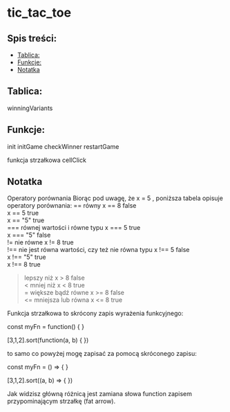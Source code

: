 # tic_tac_toe
## Spis treści:
* [Tablica:](#Tablica:)
* [Funkcje:](#Funkcje:)
* [Notatka](#Notatka)
## Tablica:
winningVariants


## Funkcje:
init
initGame
checkWinner
restartGame

funkcja strzałkowa
cellClick

## Notatka

Operatory porównania
Biorąc pod uwagę, że x = 5 , poniższa tabela opisuje operatory porównania:
==	równy 	x == 8	false	
              x == 5	true	
              x == "5"	true	
===	równej wartości i równe typu 	x === 5	true	
                x === "5"	false	
!=	nie równe 	x != 8	true	
!==	nie jest równa wartości, czy też nie równa typu 	x !== 5	false	
                                                          x !== "5"	true	
                                                          x !== 8	true	
>	lepszy niż 	x > 8	false	
<	mniej niż 	x < 8	true	
>=	większe bądź równe 	x >= 8	false	
<=	mniejsza lub równa 	x <= 8	true

Funkcja strzałkowa to skrócony zapis wyrażenia funkcyjnego:

const myFn = function() {
}

[3,1,2].sort(function(a, b) {
})

to samo co powyżej mogę zapisać za pomocą skróconego zapisu:

const myFn = () => {
}

[3,1,2].sort((a, b) => {
})

Jak widzisz główną różnicą jest zamiana słowa function zapisem przypominającym strzałkę (fat arrow).
